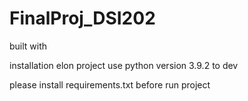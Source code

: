 # FinalProj_DSI202

built with

installation
elon project use python version 3.9.2 to dev

please install requirements.txt
before run project
